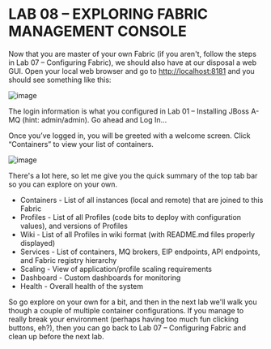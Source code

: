 # LAB 08 – EXPLORING FABRIC MANAGEMENT CONSOLE

Now that you are master of your own Fabric (if you aren't, follow the steps in Lab 07 – Configuring Fabric), we should also have at our disposal a web GUI. Open your local web browser and go to [http://localhost:8181](http://localhost:8181) and you should see something like this:


![image](https://cloud.githubusercontent.com/assets/3068071/12400572/8281e9d2-be53-11e5-9300-71fa99e026a8.png)

The login information is what you configured in Lab 01 – Installing JBoss A-MQ (hint: admin/admin). Go ahead and Log In...

Once you’ve logged in, you will be greeted with a welcome screen. Click “Containers” to view your list of containers.

![image](https://cloud.githubusercontent.com/assets/3068071/12400648/f3b0d03c-be53-11e5-9248-0ecc49e5df86.png)

There's a lot here, so let me give you the quick summary of the top tab bar so you can explore on your own.

* Containers - List of all instances (local and remote) that are joined to this Fabric
* Profiles - List of all Profiles (code bits to deploy with configuration values), and versions of Profiles
* Wiki - List of all Profiles in wiki format (with README.md files properly displayed)
* Services - List of containers, MQ brokers, EIP endpoints, API endpoints, and Fabric registry hierarchy
* Scaling - View of application/profile scaling requirements
* Dashboard - Custom dashboards for monitoring
* Health - Overall health of the system


So go explore on your own for a bit, and then in the next lab we'll walk you though a couple of multiple container configurations. If you manage to really break your environment (perhaps having too much fun clicking buttons, eh?), then you can go back to Lab 07 – Configuring Fabric and clean up before the next lab.


